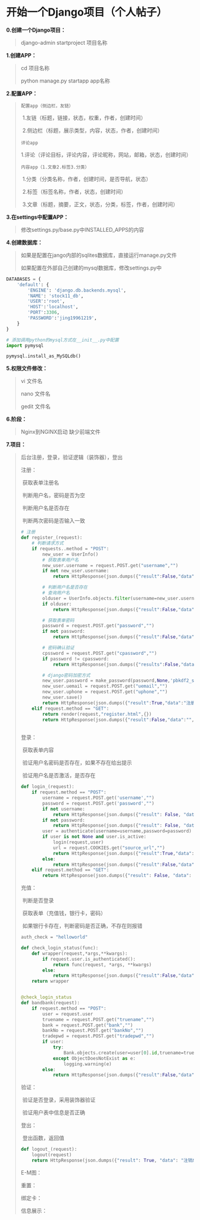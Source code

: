 # 开始一个Django项目（个人帖子）

**0.创建一个Django项目：**

> django-admin startproject 项目名称

**1.创建APP：**

> cd 项目名称
>
> python manage.py startapp app名称

**2.配置APP：**

> `配置app（侧边栏，友链）`
>
> ​	1.友链（标题，链接，状态，权重，作者，创建时间）
>
> ​	2.侧边栏（标题，展示类型，内容，状态，作者，创建时间）
>
> `评论app`
>
> ​	1.评论（评论目标，评论内容，评论昵称，网站，邮箱，状态，创建时间）
>
> `内容app（1.文章2.标签3.分类）`
>
> ​	1.分类（分类名称，作者，创建时间，是否导航，状态）
>
> ​	2.标签（标签名称，作者，状态，创建时间）
>
> ​	3.文章（标题，摘要，正文，状态，分类，标签，作者，创建时间）

**3.在settings中配置APP：**

> 修改settings.py/base.py中INSTALLED_APPS的内容

**4.创建数据库：**

> 如果是配置在jango内部的sqlites数据库，直接运行manage.py文件
>
> 如果配置在外部自己创建的mysql数据库，修改settings.py中

```python
DATABASES = {
    'default': {
        'ENGINE': 'django.db.backends.mysql',
        'NAME': 'stock11_db',
        'USER':'root',
        'HOST':'localhost',
        'PORT':3306,
        'PASSWORD':'jing19961219',
    }
}
```

```python
# 添加调用python的mysql方式在__init__.py中配置
import pymysql

pymysql.install_as_MySQLdb()
```

**5.权限文件修改：**

> vi 文件名
>
> nano 文件名
>
> gedit 文件名

**6.阶段：**

> Nginx到NGINX启动 缺少前端文件
>

**7.项目：**

> 后台注册，登录，验证逻辑（装饰器），登出
>
> 注册：
>
> ​	获取表单注册名
>
> ​	判断用户名，密码是否为空
>
> ​	判断用户名是否存在
>
> ​	判断两次密码是否输入一致
>
> ```python
> # 注册
> def register_(request):
>     # 判断请求方式
>     if requests..method = "POST":
>         new_user = UserInfo()
>         # 获取表单用户名
>         new_user.username = request.POST.get("username","")
>         if not new_user.username:
>             return HttpResponse(json.dumps({"result":False,"data":"","error":"用户名不能为空"}))
> 
>         # 判断用户名是否存在
>         # 查询用户名
>         olduser = UserInfo.objects.filter(username=new_user.username)
>         if olduser:
>             return HttpResponse(json.dumps({"result":False,"data":"","error":"用户名已存在"}))
> 
>         # 获取表单密码
>         password = request.POST.get("password","")
>         if not password:
>             return HttpResponse(json.dumps({"result":False,"data":"","error":"密码不能为空"}))
> 
>         # 密码确认验证
>         cpssword = request.POST.get("cpassword","")
>         if password != cpassword:
>             return HttpResponse(json.dumps({"results":False,"data":"","error":"两次密码不一致"}))
> 
>         # django密码加密方式
>         new_user.password = make_password(password,None,'pbkdf2_sha1')
>         new_user.uemail = request.POST.get("uemail","")
>         new_user.uphone = request.POST.get("uphone","")
>         new_user.save()
>         return HttpResponse(json.dumps({"result":True,"data":"注册成功","error":""}))
>     elif request.method == "GET":
>         return render(request,"register.html",{})
>         return HttpResponse(json.dumps({"result":False,"data":"","error":"提交方式错误"}))
>     
> ```
>
> 
>
> 登录：
>
> ​	获取表单内容
>
> ​	验证用户名密码是否存在，如果不存在给出提示
>
> ​	验证用户名是否激活，是否存在
>
> ```python
> def login_(request):
>     if request.method == "POST":
>         username = request.POST.get('username',"")
>         password = request.POST.get('password',"")
>         if not username:
>             return HttpResponse(json.dumps({"result": False, "data": "", "error": "用户名不能为空"}))
>         if not password:
>             return HttpResponse(json.dumps({"result": False, "data": "", "error": "密码不能为空"}))
>         user = authenticate(username=username,password=password)
>         if user is not None and user.is_active:
>             login(request,user)
>             url = request.COOKIES.get("source_url","")
>             return HttpResponse(json.dumps({"result":True,"data":{"url":url},"error":""}))
>         else:
>             return HttpResponse(json.dumps({"result":False,"data":"","error":"用户名密码错误"}))
>     elif request.method == "GET":
>         return HttpResponse(json.dumps({"result": False, "data": "", "error": "提交方式错误"}))
> 
> 
> ```
>
> 
>
> 充值：
>
> ​	判断是否登录
>
> ​	获取表单（充值钱，银行卡，密码）
>
> ​	如果银行卡存在，判断密码是否正确，不存在则报错	
>
> ```python
> auth_check = "helloworld"
> 
> def check_login_status(func):
>     def wrapper(request,*args,**kwargs):
>         if request.user.is_authenticated():
>             return func(request, *args, **kwargs)
>         else:
>             return HttpResponse(json.dumps({"result":False,"data":"","error":"未登录,用户不合法"}))
>     return wrapper
> 
> 
> @check_login_status
> def bandbank(request):
>     if request.method == "POST":
>         user = request.user
>         truename = request.POST.get("truename","")
>         bank = request.POST.get("bank","")
>         bankNo = request.POST.get("bankNo","")
>         tradepwd = request.POST.get("tradepwd","")
>         if user:
>             try:
>                 Bank.objects.create(user=user[0].id,truename=truename,bank=bank,bankNo=bankNo,tradepwd=tradepwd)
>             except ObjectDoesNotExist as e:
>                 logging.warning(e)
>         else:
>             return HttpResponse(json.dumps({"result":False,"data":"","error":"用户不存在"}))
> ```
>
> 
>
> 验证：
>
> ​	验证是否登录，采用装饰器验证
>
> ​	验证用户表中信息是否正确
>
> 登出：
>
> ​	登出函数，返回值
>
> ```python
> def logout_(request):
>     logout(request)
>     return HttpResponse(json.dumps({"result": True, "data": "注销成功", "error": ""}))
> 
> ```
>
> E-M图：
>
> 重置：
>
> 绑定卡：
>
> 信息展示：
>
